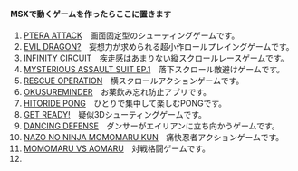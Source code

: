 #### MSXで動くゲームを作ったらここに置きます
1. [PTERA ATTACK](https://github.com/chikuwa-empire/msx-games/tree/main/PTERA_ATTACK)　画面固定型のシューティングゲームです。
1. [EVIL DRAGON?](https://github.com/chikuwa-empire/msx-games/tree/main/EVIL_DRAGON)　妄想力が求められる超小作ロールプレイングゲームです。
1. [INFINITY CIRCUIT](https://github.com/chikuwa-empire/msx-games/tree/main/INFINITY_CIRCUIT)　疾走感はあまりない縦スクロールレースゲームです。
1. [MYSTERIOUS ASSAULT SUIT EP.1](https://github.com/chikuwa-empire/msx-games/tree/main/MYSTERIOUS_ASSAULT_SUIT_EP1)　落下スクロール敵避けゲームです。
1. [RESCUE OPERATION](https://github.com/chikuwa-empire/msx-games/tree/main/RESCUE_OPERATION)　横スクロールアクションゲームです。
1. [OKUSUREMINDER](https://github.com/chikuwa-empire/msx-games/tree/main/OKUSUREMINDER)　お薬飲み忘れ防止アプリです。
1. [HITORIDE PONG](https://github.com/chikuwa-empire/msx-games/tree/main/HITORIDE_PONG)　ひとりで集中して楽しむPONGです。
1. [GET READY!](https://github.com/chikuwa-empire/msx-games/tree/main/GET_READY)　疑似3Dシューティングゲームです。
1. [DANCING DEFENSE](https://github.com/chikuwa-empire/msx-games/tree/main/DANCING_DEFENSE)　ダンサーがエイリアンに立ち向かうゲームです。
1. [NAZO NO NINJA MOMOMARU KUN](https://github.com/chikuwa-empire/msx-games/tree/main/NAZO_NO_NINJA_MOMOMARU_KUN)　痛快忍者アクションゲームです。
1. [MOMOMARU VS AOMARU](https://github.com/chikuwa-empire/msx-games/tree/main/MOMOMARU_VS_AOMARU)　対戦格闘ゲームです。
1.
